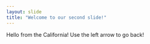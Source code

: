 ```yaml
---
layout: slide
title: "Welcome to our second slide!"
---
```

Hello from the California!
Use the left arrow to go back!
